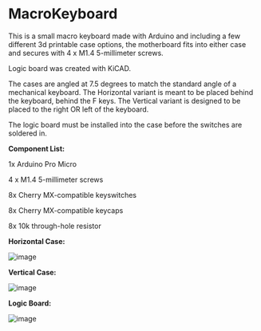 # MacroKeyboard
This is a small macro keyboard made with Arduino and including a few different 3d printable case options, the motherboard fits into either case and secures with 4 x M1.4 5-millimeter screws.

Logic board was created with KiCAD. 

The cases are angled at 7.5 degrees to match the standard angle of a mechanical keyboard. The Horizontal variant is meant to be placed behind the keyboard, behind the F keys. The Vertical variant is designed to be placed to the right OR left of the keyboard.

The logic board must be installed into the case before the switches are soldered in.

**Component List:**

1x Arduino Pro Micro 

4 x M1.4 5-millimeter screws

8x Cherry MX-compatible keyswitches

8x Cherry MX-compatible keycaps

8x 10k through-hole resistor

**Horizontal Case:**

![image](https://github.com/smcalister91/MacroKeyboard/assets/14841708/5cf06b7e-1db3-4e60-8506-0d6f6609bea2)

**Vertical Case:**

![image](https://github.com/smcalister91/MacroKeyboard/assets/14841708/fcd9ed22-3489-4c28-abcb-e0832068de25)



**Logic Board:**

![image](https://github.com/smcalister91/MacroKeyboard/assets/14841708/2e318b4c-63bf-472e-8a79-c72ba7995eb0)
